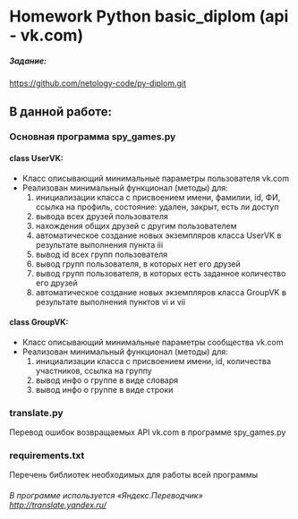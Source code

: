 # Homework Python basic_diplom (api - vk.com)

##### Задание: 
https://github.com/netology-code/py-diplom.git

## В данной работе:

### Основная программа **spy_games.py**

#### class UserVK:
* Класс описывающий минимальные параметры пользователя vk.com
* Реализован минимальный функционал (методы) для:
  1. инициализации класса с присвоением имени, фамилии, id, ФИ, ссылка на профиль, состояние: удален, закрыт, есть ли доступ  
  2. вывода всех друзей пользователя
  3. нахождения общих друзей с другим пользователем
  4. автоматическое создание новых экземпляров класса UserVK в результате выполнения пункта iii 
  5. вывод id всех групп пользователя
  6. вывод групп пользователя, в которых нет его друзей
  7. вывод групп пользователя, в которых есть заданное количество его друзей
  7. автоматическое создание новых экземпляров класса GroupVK в результате выполнения пунктов vi и vii

#### class GroupVK:
* Класс описывающий минимальные параметры сообщества vk.com
* Реализован минимальный функционал (методы) для:
    1. инициализации класса с присвоением имени, id, количества участников, ссылка на группу
    2. вывод инфо о группе в виде словаря
    3. вывод инфо о группе в виде строки

### translate.py
Перевод ошибок возвращаемых API vk.com в программе spy_games.py

### requirements.txt
Перечень библиотек необходимых для работы всей программы

###### В программе используется «Яндекс.Переводчик» http://translate.yandex.ru/